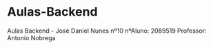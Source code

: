 # Aulas-Backend

Aulas Backend - José Daniel Nunes nº10 nºAluno: 2089519
Professor: Antonio Nobrega
